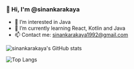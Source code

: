 ### 👋 Hi, I'm @sinankarakaya


- 🔭 I’m interested in Java
- 🌱 I’m currently learning React, Kotlin and Java
- 📫 Contact me: sinankarakaya1992@gmail.com

![sinankarakaya's GitHub stats](https://github-readme-stats.vercel.app/api?username=sinankarakaya&show_icons=true&theme=calm)

![Top Langs](https://github-readme-stats.vercel.app/api/top-langs/?username=sinankarakaya&show_icons=true&theme=calm)
